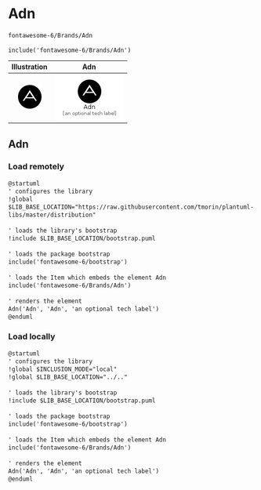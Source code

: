# Adn


```text
fontawesome-6/Brands/Adn
```

```text
include('fontawesome-6/Brands/Adn')
```



| Illustration | Adn |
| :---: | :---: |
| ![illustration for Illustration](../../fontawesome-6/Brands/Adn.png) | ![illustration for Adn](../../fontawesome-6/Brands/Adn.Local.png) |




## Adn

### Load remotely
```plantuml
@startuml
' configures the library
!global $LIB_BASE_LOCATION="https://raw.githubusercontent.com/tmorin/plantuml-libs/master/distribution"

' loads the library's bootstrap
!include $LIB_BASE_LOCATION/bootstrap.puml

' loads the package bootstrap
include('fontawesome-6/bootstrap')

' loads the Item which embeds the element Adn
include('fontawesome-6/Brands/Adn')

' renders the element
Adn('Adn', 'Adn', 'an optional tech label')
@enduml
```

### Load locally
```plantuml
@startuml
' configures the library
!global $INCLUSION_MODE="local"
!global $LIB_BASE_LOCATION="../.."

' loads the library's bootstrap
!include $LIB_BASE_LOCATION/bootstrap.puml

' loads the package bootstrap
include('fontawesome-6/bootstrap')

' loads the Item which embeds the element Adn
include('fontawesome-6/Brands/Adn')

' renders the element
Adn('Adn', 'Adn', 'an optional tech label')
@enduml
```

